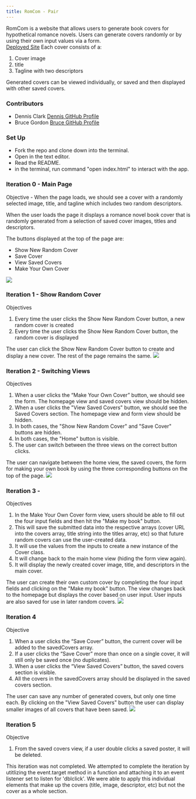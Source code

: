 ```yaml
---
title: RomCom - Pair
---
```

RomCom is a website that allows users to generate book covers for hypothetical romance novels.  Users can generate covers randomly or by using their own input values via a form.  
[Deployed Site](https://dennclark.github.io/romcom/)
Each cover consists of a:
1. Cover image
2. title
3. Tagline with two descriptors

Generated covers can be viewed individually, or saved and then displayed with other saved covers.

### Contributors
* Dennis Clark [Dennis GitHub Profile](https://github.com/DennClark)
* Bruce Gordon [Bruce GitHub Profile](https://github.com/bruce-gordon)

### Set Up

* Fork the repo and clone down into the terminal.
* Open in the text editor.
* Read the README.
* in the terminal, run command "open index.html" to interact with the app.

### Iteration 0 - Main Page
Objective - When the page loads, we should see a cover with a randomly selected image, title, and tagline which includes two random descriptors.

When the user loads the page it displays a romance novel book cover that is randomly generated from a selection of saved cover images, titles and descriptors.

The buttons displayed at the top of the page are:
* Show New Random Cover
* Save Cover
* View Saved Covers
* Make Your Own Cover

![](http://https://media.giphy.com/media/L4TOjMLhDbq8ZJkkDz/giphy.gif)
### Iteration 1 - Show Random Cover
Objectives
1. Every time the user clicks the Show New Random Cover button, a new random cover is created
2. Every time the user clicks the Show New Random Cover button, the random cover is displayed

The user can click the Show New Random Cover button to create and display a new cover.  The rest of the page remains the same.
![](http://www.giphy.com/gifs/Up8AfA5pyo4PBg28bV)
### Iteration 2 - Switching Views
Objectives
1. When a user clicks the “Make Your Own Cover” button, we should see the form.  The homepage view and saved covers view should be hidden.
2. When a user clicks the "View Saved Covers" button, we should see the Saved Covers section. The homepage view and form view should be hidden.
3. In both cases, the "Show New Random Cover" and "Save Cover" buttons are hidden.
4. In both cases, the "Home" button is visible.
5. The user can switch between the three views on the correct button clicks.

The user can navigate between the home view, the saved covers, the form for making your own book by using the three corresponding buttons on the top of the page.
![](http://www.giphy.com/gifs/hR16V8g0EJX570ZCm4)
### Iteration 3 -
Objectives
1. In the Make Your Own Cover form view, users should be able to fill out the four input fields and then hit the "Make my book" button.
2. This will save the submitted data into the respective arrays (cover URL into the covers array, title string into the titles array, etc) so that future random covers can use the user-created data.
3. It will use the values from the inputs to create a new instance of the Cover class.
4. It will change back to the main home view (hiding the form view again).
5. It will display the newly created cover image, title, and descriptors in the main cover.

The user can create their own custom cover by completing the four input fields and clicking on the "Make my book" button.  The view changes back to the homepage but displays the cover based on user input.  User inputs are also saved for use in later random covers.
![](http://www.giphy.com/gifs/ThqHyM0DGV9gy90oEG)
### Iteration 4
Objective
1. When a user clicks the “Save Cover” button, the current cover will be added to the savedCovers array.
2. If a user clicks the “Save Cover” more than once on a single cover, it will still only be saved once (no duplicates).
3. When a user clicks the “View Saved Covers” button, the saved covers section is visible.
4. All the covers in the savedCovers array should be displayed in the saved covers section.

The user can save any number of generated covers, but only one time each.  By clicking on the "View Saved Covers" button the user can display smaller images of all covers that have been saved.
![](http://www.giphy.com/gifs/hQuKoU7OJX19nRLaik)
### Iteration 5
Objective
1. From the saved covers view, if a user double clicks a saved poster, it will be deleted.

This iteration was not completed.  We attempted to complete the iteration by utitlizing the event.target method in a function and attaching it to an event listener set to listen for 'dblclick'.  We were able to apply this individual elements that make up the covers (title, image, descriptor, etc) but not the cover as a whole section.
